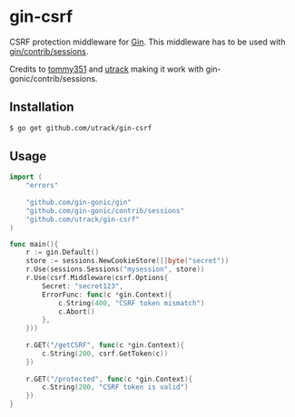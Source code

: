 # gin-csrf

CSRF protection middleware for [Gin]. This middleware has to be used with [gin/contrib/sessions](https://github.com/gin-gonic/contrib/tree/master/sessions).

Credits to [tommy351](https://github.com/tommy351/gin-csrf) and [utrack](https://github.com/utrack/gin-csrf) making it work with gin-gonic/contrib/sessions.

## Installation

``` bash
$ go get github.com/utrack/gin-csrf
```

## Usage

``` go
import (
    "errors"
    
    "github.com/gin-gonic/gin"
    "github.com/gin-gonic/contrib/sessions"
    "github.com/utrack/gin-csrf"
)

func main(){
    r := gin.Default()
    store := sessions.NewCookieStore([]byte("secret"))
    r.Use(sessions.Sessions("mysession", store))
    r.Use(csrf.Middleware(csrf.Options{
        Secret: "secret123",
        ErrorFunc: func(c *gin.Context){
            c.String(400, "CSRF token mismatch")
			c.Abort()
        },
    }))
    
    r.GET("/getCSRF", func(c *gin.Context){
        c.String(200, csrf.GetToken(c))
    })
    
    r.GET("/protected", func(c *gin.Context){
        c.String(200, "CSRF token is valid")
    })
}
```

[Gin]: http://gin-gonic.github.io/gin/
[gin-sessions]: https://github.com/utrack/gin-sessions
